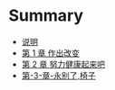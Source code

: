 # Summary

* [说明](README.md)
* [第 1 章 作出改变](第-1-章-作出改变.md)
* [第 2 章 努力健康起来吧](第-2-章-努力健康起来吧.md)
* [第-3-章-永别了,椅子](第-3-章-永别了,椅子.md)

